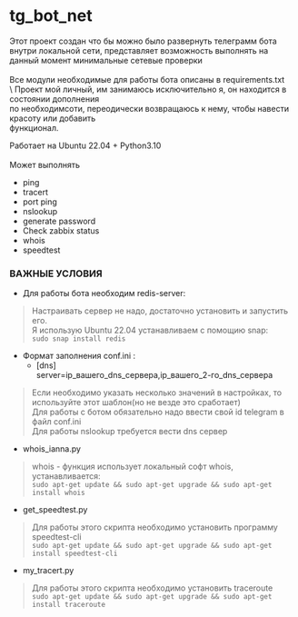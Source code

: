 # tg_bot_net

Этот проект создан что бы можно было развернуть телеграмм бота внутри локальной сети,
представляет возможность выполнять на данный момент минимальные сетевые проверки\
\
Все модули необходимые для работы бота описаны в requirements.txt\
\ 
Проект мой личный, им занимаюсь исключительно я, он находится в состоянии дополнения \
по необходимсоти, переодически возвращаюсь к нему, чтобы навести красоту или добавить \
функционал. 

Работает на Ubuntu 22.04 + Python3.10\
\
Может выполнять  
-  ping
-  tracert
-  port ping
-  nslookup
-  generate password
-  Check zabbix status
-  whois
-  speedtest
 
###             ВАЖНЫЕ УСЛОВИЯ            
* Для работы бота необходим redis-server:
> Настраивать сервер не надо, достаточно установить и запустить его.\
> Я использую Ubuntu 22.04 устанавливаем с помощию snap:\
    ```
    sudo snap install redis
    ```
 
* Формат заполнения conf.ini :
    - [dns]\
       server=ip_вашего_dns_сервера,ip_вашего_2-го_dns_сервера
>Если необходимо указать несколько значений в настройках, то используйте этот шаблон(но не везде это сработает)\
>Для работы с ботом обязательно надо ввести свой id telegram в файл conf.ini\
>Для работы nslookup требуется вести dns сервер

* whois_ianna.py
> whois - функция использует локальный софт whois, устанавливается:\
    ```
    sudo apt-get update && sudo apt-get upgrade && sudo apt-get install whois
    ```
* get_speedtest.py
> Для работы этого скрипта необходимо установить программу speedtest-cli\
    ```
    sudo apt-get update && sudo apt-get upgrade && sudo apt-get install speedtest-cli
    ```
* my_tracert.py
> Для работы этого скрипта необходимо установить traceroute\
    ```
    sudo apt-get update && sudo apt-get upgrade && sudo apt-get install traceroute
    ```
